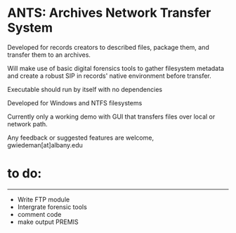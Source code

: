 # ANTS: Archives Network Transfer System

Developed for records creators to described files, package them, and transfer them to an archives.

Will make use of basic digital forensics tools to gather filesystem metadata and create a robust SIP in records' native environment before transfer.

Executable should run by itself with no dependencies

Developed for Windows and NTFS filesystems

Currently only a working demo with GUI that transfers files over local or network path.

Any feedback or suggested features are welcome, gwiedeman[at]albany.edu

# to do:
_______

* Write FTP module
* Intergrate forensic tools
* comment code
* make output PREMIS